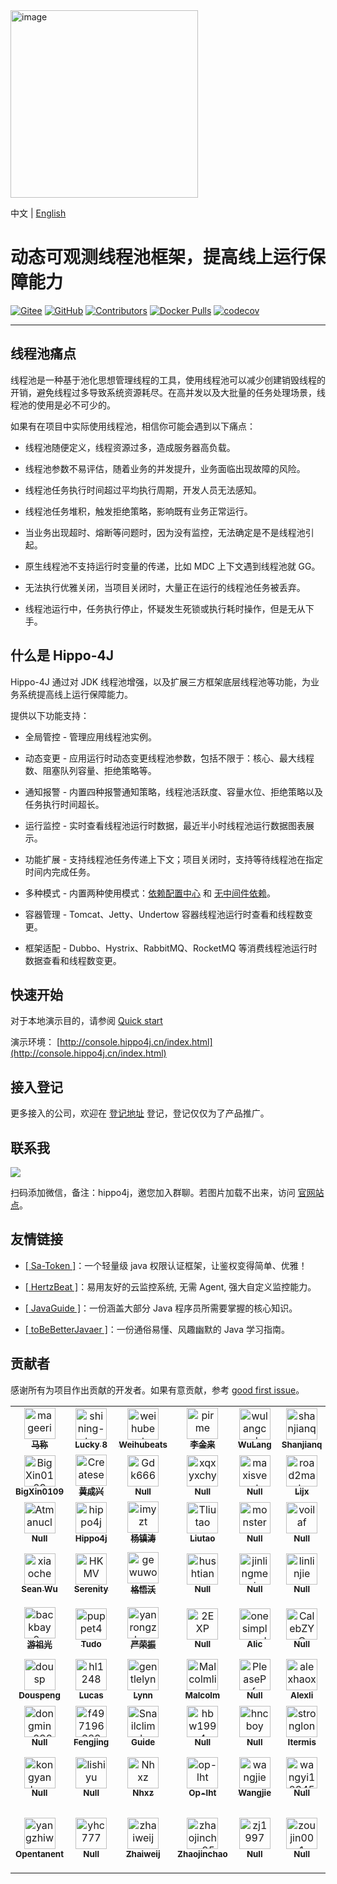 <img align="center" width="300" alt="image" src="https://user-images.githubusercontent.com/77398366/181906454-b46f6a14-7c2c-4b8f-8b0a-40432521bed8.png">

中文 | [English](https://github.com/opengoofy/hippo4j/blob/develop/README-EN.md)

# 动态可观测线程池框架，提高线上运行保障能力

[![Gitee](https://gitee.com/magegoofy/hippo4j/badge/star.svg?theme=gvp)](https://gitee.com/magegoofy/hippo4j) [![GitHub](https://img.shields.io/github/stars/opengoofy/hippo4j?color=5470c6)](https://github.com/opengoofy/hippo4j) [![Contributors](https://img.shields.io/github/contributors/opengoofy/hippo4j?color=3ba272)](https://github.com/opengoofy/hippo4j/graphs/contributors) [![Docker Pulls](https://img.shields.io/docker/pulls/hippo4j/hippo4j-server.svg?label=docker%20pulls&color=fac858)](https://store.docker.com/community/images/hippo4j/hippo4j-server) [![codecov](https://codecov.io/gh/opengoofy/hippo4j/branch/develop/graph/badge.svg?token=WBUVJN107I)](https://codecov.io/gh/opengoofy/hippo4j)

-------

## 线程池痛点

线程池是一种基于池化思想管理线程的工具，使用线程池可以减少创建销毁线程的开销，避免线程过多导致系统资源耗尽。在高并发以及大批量的任务处理场景，线程池的使用是必不可少的。

如果有在项目中实际使用线程池，相信你可能会遇到以下痛点：

- 线程池随便定义，线程资源过多，造成服务器高负载。

- 线程池参数不易评估，随着业务的并发提升，业务面临出现故障的风险。
- 线程池任务执行时间超过平均执行周期，开发人员无法感知。
- 线程池任务堆积，触发拒绝策略，影响既有业务正常运行。
- 当业务出现超时、熔断等问题时，因为没有监控，无法确定是不是线程池引起。
- 原生线程池不支持运行时变量的传递，比如 MDC 上下文遇到线程池就 GG。
- 无法执行优雅关闭，当项目关闭时，大量正在运行的线程池任务被丢弃。
- 线程池运行中，任务执行停止，怀疑发生死锁或执行耗时操作，但是无从下手。

## 什么是 Hippo-4J

Hippo-4J 通过对 JDK 线程池增强，以及扩展三方框架底层线程池等功能，为业务系统提高线上运行保障能力。

提供以下功能支持：

- 全局管控 - 管理应用线程池实例。

- 动态变更 - 应用运行时动态变更线程池参数，包括不限于：核心、最大线程数、阻塞队列容量、拒绝策略等。
- 通知报警 - 内置四种报警通知策略，线程池活跃度、容量水位、拒绝策略以及任务执行时间超长。
- 运行监控 - 实时查看线程池运行时数据，最近半小时线程池运行数据图表展示。
- 功能扩展 - 支持线程池任务传递上下文；项目关闭时，支持等待线程池在指定时间内完成任务。
- 多种模式 - 内置两种使用模式：[依赖配置中心](https://hippo4j.cn/docs/user_docs/getting_started/config/hippo4j-config-start) 和 [无中间件依赖](https://hippo4j.cn/docs/user_docs/getting_started/server/hippo4j-server-start)。
- 容器管理 - Tomcat、Jetty、Undertow 容器线程池运行时查看和线程数变更。
- 框架适配 - Dubbo、Hystrix、RabbitMQ、RocketMQ 等消费线程池运行时数据查看和线程数变更。

## 快速开始

对于本地演示目的，请参阅 [Quick start](https://hippo4j.cn/docs/user_docs/user_guide/quick-start)

演示环境： [http://console.hippo4j.cn/index.html](http://console.hippo4j.cn/index.html)

## 接入登记

更多接入的公司，欢迎在 [登记地址](https://github.com/opengoofy/hippo4j/issues/13) 登记，登记仅仅为了产品推广。

## 联系我

![](https://user-images.githubusercontent.com/77398366/185774220-c11951f9-e130-4d60-8204-afb5c51d4401.png)

扫码添加微信，备注：hippo4j，邀您加入群聊。若图片加载不出来，访问 [官网站点](https://hippo4j.cn/docs/user_docs/other/group)。

## 友情链接

- [[ Sa-Token ]](https://github.com/dromara/sa-token)：一个轻量级 java 权限认证框架，让鉴权变得简单、优雅！  

- [[ HertzBeat ]](https://github.com/dromara/hertzbeat)：易用友好的云监控系统, 无需 Agent, 强大自定义监控能力。   
- [[ JavaGuide ]](https://github.com/Snailclimb/JavaGuide)：一份涵盖大部分 Java 程序员所需要掌握的核心知识。
- [[ toBeBetterJavaer ]](https://github.com/itwanger/toBeBetterJavaer)：一份通俗易懂、风趣幽默的 Java 学习指南。

## 贡献者

感谢所有为项目作出贡献的开发者。如果有意贡献，参考 [good first issue](https://github.com/opengoofy/hippo4j/issues?q=is%3Aopen+is%3Aissue+label%3A%22good+first+issue%22)。

<!-- readme: contributors -start -->
<table>
<tr>
    <td align="center">
        <a href="https://github.com/mageeric">
            <img src="https://avatars.githubusercontent.com/u/77398366?v=4" width="50;" alt="mageeric"/>
            <br />
            <sub><b>马称</b></sub>
        </a>
    </td>
    <td align="center">
        <a href="https://github.com/shining-stars-lk">
            <img src="https://avatars.githubusercontent.com/u/40255310?v=4" width="50;" alt="shining-stars-lk"/>
            <br />
            <sub><b>Lucky 8</b></sub>
        </a>
    </td>
    <td align="center">
        <a href="https://github.com/weihubeats">
            <img src="https://avatars.githubusercontent.com/u/42484192?v=4" width="50;" alt="weihubeats"/>
            <br />
            <sub><b>Weihubeats</b></sub>
        </a>
    </td>
    <td align="center">
        <a href="https://github.com/pirme">
            <img src="https://avatars.githubusercontent.com/u/41976977?v=4" width="50;" alt="pirme"/>
            <br />
            <sub><b>李金来</b></sub>
        </a>
    </td>
    <td align="center">
        <a href="https://github.com/wulangcode">
            <img src="https://avatars.githubusercontent.com/u/48200100?v=4" width="50;" alt="wulangcode"/>
            <br />
            <sub><b>WuLang</b></sub>
        </a>
    </td>
    <td align="center">
        <a href="https://github.com/shanjianq">
            <img src="https://avatars.githubusercontent.com/u/49084314?v=4" width="50;" alt="shanjianq"/>
            <br />
            <sub><b>Shanjianq</b></sub>
        </a>
    </td>
    <td align="center">
        <a href="https://github.com/pizihao">
            <img src="https://avatars.githubusercontent.com/u/48643103?v=4" width="50;" alt="pizihao"/>
            <br />
            <sub><b>Pizihao</b></sub>
        </a>
    </td>
    <td align="center">
        <a href="https://github.com/iwangjie">
            <img src="https://avatars.githubusercontent.com/u/23075587?v=4" width="50;" alt="iwangjie"/>
            <br />
            <sub><b>王杰</b></sub>
        </a>
    </td>
    <td align="center">
        <a href="https://github.com/hippo4jbot">
            <img src="https://avatars.githubusercontent.com/u/93201205?v=4" width="50;" alt="hippo4jbot"/>
            <br />
            <sub><b>Hippo4jbot[bot]</b></sub>
        </a>
    </td></tr>
<tr>
    <td align="center">
        <a href="https://github.com/BigXin0109">
            <img src="https://avatars.githubusercontent.com/u/24769514?v=4" width="50;" alt="BigXin0109"/>
            <br />
            <sub><b>BigXin0109</b></sub>
        </a>
    </td>
    <td align="center">
        <a href="https://github.com/Createsequence">
            <img src="https://avatars.githubusercontent.com/u/49221670?v=4" width="50;" alt="Createsequence"/>
            <br />
            <sub><b>黄成兴</b></sub>
        </a>
    </td>
    <td align="center">
        <a href="https://github.com/Gdk666">
            <img src="https://avatars.githubusercontent.com/u/22442067?v=4" width="50;" alt="Gdk666"/>
            <br />
            <sub><b>Null</b></sub>
        </a>
    </td>
    <td align="center">
        <a href="https://github.com/xqxyxchy">
            <img src="https://avatars.githubusercontent.com/u/21134578?v=4" width="50;" alt="xqxyxchy"/>
            <br />
            <sub><b>Null</b></sub>
        </a>
    </td>
    <td align="center">
        <a href="https://github.com/maxisvest">
            <img src="https://avatars.githubusercontent.com/u/20422618?v=4" width="50;" alt="maxisvest"/>
            <br />
            <sub><b>Null</b></sub>
        </a>
    </td>
    <td align="center">
        <a href="https://github.com/road2master">
            <img src="https://avatars.githubusercontent.com/u/53806703?v=4" width="50;" alt="road2master"/>
            <br />
            <sub><b>Lijx</b></sub>
        </a>
    </td>
    <td align="center">
        <a href="https://github.com/baymax55">
            <img src="https://avatars.githubusercontent.com/u/35788491?v=4" width="50;" alt="baymax55"/>
            <br />
            <sub><b>Baymax55</b></sub>
        </a>
    </td>
    <td align="center">
        <a href="https://github.com/zhuanghaozhe">
            <img src="https://avatars.githubusercontent.com/u/73152769?v=4" width="50;" alt="zhuanghaozhe"/>
            <br />
            <sub><b>庄昊哲</b></sub>
        </a>
    </td>
    <td align="center">
        <a href="https://github.com/liulinfei121">
            <img src="https://avatars.githubusercontent.com/u/57127515?v=4" width="50;" alt="liulinfei121"/>
            <br />
            <sub><b>Null</b></sub>
        </a>
    </td></tr>
<tr>
    <td align="center">
        <a href="https://github.com/Atmanuclear">
            <img src="https://avatars.githubusercontent.com/u/25747005?v=4" width="50;" alt="Atmanuclear"/>
            <br />
            <sub><b>Null</b></sub>
        </a>
    </td>
    <td align="center">
        <a href="https://github.com/hippo4j">
            <img src="https://avatars.githubusercontent.com/u/93200041?v=4" width="50;" alt="hippo4j"/>
            <br />
            <sub><b>Hippo4j</b></sub>
        </a>
    </td>
    <td align="center">
        <a href="https://github.com/imyzt">
            <img src="https://avatars.githubusercontent.com/u/28680198?v=4" width="50;" alt="imyzt"/>
            <br />
            <sub><b>杨镇涛</b></sub>
        </a>
    </td>
    <td align="center">
        <a href="https://github.com/Tliutao">
            <img src="https://avatars.githubusercontent.com/u/17719583?v=4" width="50;" alt="Tliutao"/>
            <br />
            <sub><b>Liutao</b></sub>
        </a>
    </td>
    <td align="center">
        <a href="https://github.com/monsterxxp">
            <img src="https://avatars.githubusercontent.com/u/37952446?v=4" width="50;" alt="monsterxxp"/>
            <br />
            <sub><b>Null</b></sub>
        </a>
    </td>
    <td align="center">
        <a href="https://github.com/voilaf">
            <img src="https://avatars.githubusercontent.com/u/16870828?v=4" width="50;" alt="voilaf"/>
            <br />
            <sub><b>Null</b></sub>
        </a>
    </td>
    <td align="center">
        <a href="https://github.com/gywanghai">
            <img src="https://avatars.githubusercontent.com/u/102774648?v=4" width="50;" alt="gywanghai"/>
            <br />
            <sub><b>二师兄</b></sub>
        </a>
    </td>
    <td align="center">
        <a href="https://github.com/skyemin">
            <img src="https://avatars.githubusercontent.com/u/38172444?v=4" width="50;" alt="skyemin"/>
            <br />
            <sub><b>Null</b></sub>
        </a>
    </td>
    <td align="center">
        <a href="https://github.com/Redick01">
            <img src="https://avatars.githubusercontent.com/u/15903214?v=4" width="50;" alt="Redick01"/>
            <br />
            <sub><b>Redick Liu</b></sub>
        </a>
    </td></tr>
<tr>
    <td align="center">
        <a href="https://github.com/xiaochengxuyuan">
            <img src="https://avatars.githubusercontent.com/u/9032006?v=4" width="50;" alt="xiaochengxuyuan"/>
            <br />
            <sub><b>Sean Wu</b></sub>
        </a>
    </td>
    <td align="center">
        <a href="https://github.com/HKMV">
            <img src="https://avatars.githubusercontent.com/u/26456469?v=4" width="50;" alt="HKMV"/>
            <br />
            <sub><b>Serenity</b></sub>
        </a>
    </td>
    <td align="center">
        <a href="https://github.com/gewuwo">
            <img src="https://avatars.githubusercontent.com/u/97213587?v=4" width="50;" alt="gewuwo"/>
            <br />
            <sub><b>格悟沃</b></sub>
        </a>
    </td>
    <td align="center">
        <a href="https://github.com/hushtian">
            <img src="https://avatars.githubusercontent.com/u/55479601?v=4" width="50;" alt="hushtian"/>
            <br />
            <sub><b>Null</b></sub>
        </a>
    </td>
    <td align="center">
        <a href="https://github.com/jinlingmei">
            <img src="https://avatars.githubusercontent.com/u/24669082?v=4" width="50;" alt="jinlingmei"/>
            <br />
            <sub><b>Null</b></sub>
        </a>
    </td>
    <td align="center">
        <a href="https://github.com/linlinjie">
            <img src="https://avatars.githubusercontent.com/u/22275940?v=4" width="50;" alt="linlinjie"/>
            <br />
            <sub><b>Null</b></sub>
        </a>
    </td>
    <td align="center">
        <a href="https://github.com/selectbook">
            <img src="https://avatars.githubusercontent.com/u/8454350?v=4" width="50;" alt="selectbook"/>
            <br />
            <sub><b>Leping Huang</b></sub>
        </a>
    </td>
    <td align="center">
        <a href="https://github.com/soulmz">
            <img src="https://avatars.githubusercontent.com/u/10662992?v=4" width="50;" alt="soulmz"/>
            <br />
            <sub><b>Soulzz</b></sub>
        </a>
    </td>
    <td align="center">
        <a href="https://github.com/tomsun28">
            <img src="https://avatars.githubusercontent.com/u/24788200?v=4" width="50;" alt="tomsun28"/>
            <br />
            <sub><b>Tomsun28</b></sub>
        </a>
    </td></tr>
<tr>
    <td align="center">
        <a href="https://github.com/backbay2-yzg">
            <img src="https://avatars.githubusercontent.com/u/64394486?v=4" width="50;" alt="backbay2-yzg"/>
            <br />
            <sub><b>游祖光</b></sub>
        </a>
    </td>
    <td align="center">
        <a href="https://github.com/puppet4">
            <img src="https://avatars.githubusercontent.com/u/28887178?v=4" width="50;" alt="puppet4"/>
            <br />
            <sub><b>Tudo</b></sub>
        </a>
    </td>
    <td align="center">
        <a href="https://github.com/yanrongzhen">
            <img src="https://avatars.githubusercontent.com/u/106363931?v=4" width="50;" alt="yanrongzhen"/>
            <br />
            <sub><b>严荣振</b></sub>
        </a>
    </td>
    <td align="center">
        <a href="https://github.com/2EXP">
            <img src="https://avatars.githubusercontent.com/u/26007713?v=4" width="50;" alt="2EXP"/>
            <br />
            <sub><b>Null</b></sub>
        </a>
    </td>
    <td align="center">
        <a href="https://github.com/onesimplecoder">
            <img src="https://avatars.githubusercontent.com/u/30288465?v=4" width="50;" alt="onesimplecoder"/>
            <br />
            <sub><b>Alic</b></sub>
        </a>
    </td>
    <td align="center">
        <a href="https://github.com/CalebZYC">
            <img src="https://avatars.githubusercontent.com/u/42887532?v=4" width="50;" alt="CalebZYC"/>
            <br />
            <sub><b>Null</b></sub>
        </a>
    </td>
    <td align="center">
        <a href="https://github.com/Hibernate5666">
            <img src="https://avatars.githubusercontent.com/u/30147527?v=4" width="50;" alt="Hibernate5666"/>
            <br />
            <sub><b>Cheng Xihong</b></sub>
        </a>
    </td>
    <td align="center">
        <a href="https://github.com/smartdj">
            <img src="https://avatars.githubusercontent.com/u/3272679?v=4" width="50;" alt="smartdj"/>
            <br />
            <sub><b>DJ</b></sub>
        </a>
    </td>
    <td align="center">
        <a href="https://github.com/dmego">
            <img src="https://avatars.githubusercontent.com/u/22118976?v=4" width="50;" alt="dmego"/>
            <br />
            <sub><b>Dmego</b></sub>
        </a>
    </td></tr>
<tr>
    <td align="center">
        <a href="https://github.com/dousp">
            <img src="https://avatars.githubusercontent.com/u/5936499?v=4" width="50;" alt="dousp"/>
            <br />
            <sub><b>Douspeng</b></sub>
        </a>
    </td>
    <td align="center">
        <a href="https://github.com/hl1248">
            <img src="https://avatars.githubusercontent.com/u/70790953?v=4" width="50;" alt="hl1248"/>
            <br />
            <sub><b>Lucas</b></sub>
        </a>
    </td>
    <td align="center">
        <a href="https://github.com/gentlelynn">
            <img src="https://avatars.githubusercontent.com/u/19168453?v=4" width="50;" alt="gentlelynn"/>
            <br />
            <sub><b>Lynn</b></sub>
        </a>
    </td>
    <td align="center">
        <a href="https://github.com/Malcolmli">
            <img src="https://avatars.githubusercontent.com/u/33982485?v=4" width="50;" alt="Malcolmli"/>
            <br />
            <sub><b>Malcolm</b></sub>
        </a>
    </td>
    <td align="center">
        <a href="https://github.com/PleasePerfunctory">
            <img src="https://avatars.githubusercontent.com/u/47876885?v=4" width="50;" alt="PleasePerfunctory"/>
            <br />
            <sub><b>Null</b></sub>
        </a>
    </td>
    <td align="center">
        <a href="https://github.com/alexhaoxuan">
            <img src="https://avatars.githubusercontent.com/u/46749051?v=4" width="50;" alt="alexhaoxuan"/>
            <br />
            <sub><b>Alexli</b></sub>
        </a>
    </td>
    <td align="center">
        <a href="https://github.com/qizhongju">
            <img src="https://avatars.githubusercontent.com/u/19883548?v=4" width="50;" alt="qizhongju"/>
            <br />
            <sub><b>Bug搬运工</b></sub>
        </a>
    </td>
    <td align="center">
        <a href="https://github.com/san4j">
            <img src="https://avatars.githubusercontent.com/u/40364355?v=4" width="50;" alt="san4j"/>
            <br />
            <sub><b>San4j</b></sub>
        </a>
    </td>
    <td align="center">
        <a href="https://github.com/zhenyed">
            <img src="https://avatars.githubusercontent.com/u/26167590?v=4" width="50;" alt="zhenyed"/>
            <br />
            <sub><b>Zhenye</b></sub>
        </a>
    </td></tr>
<tr>
    <td align="center">
        <a href="https://github.com/dongming0920">
            <img src="https://avatars.githubusercontent.com/u/57832778?v=4" width="50;" alt="dongming0920"/>
            <br />
            <sub><b>Null</b></sub>
        </a>
    </td>
    <td align="center">
        <a href="https://github.com/f497196689">
            <img src="https://avatars.githubusercontent.com/u/15325854?v=4" width="50;" alt="f497196689"/>
            <br />
            <sub><b>Fengjing</b></sub>
        </a>
    </td>
    <td align="center">
        <a href="https://github.com/Snailclimb">
            <img src="https://avatars.githubusercontent.com/u/29880145?v=4" width="50;" alt="Snailclimb"/>
            <br />
            <sub><b>Guide</b></sub>
        </a>
    </td>
    <td align="center">
        <a href="https://github.com/hbw1994">
            <img src="https://avatars.githubusercontent.com/u/22744421?v=4" width="50;" alt="hbw1994"/>
            <br />
            <sub><b>Null</b></sub>
        </a>
    </td>
    <td align="center">
        <a href="https://github.com/hncboy">
            <img src="https://avatars.githubusercontent.com/u/27755574?v=4" width="50;" alt="hncboy"/>
            <br />
            <sub><b>Null</b></sub>
        </a>
    </td>
    <td align="center">
        <a href="https://github.com/stronglong">
            <img src="https://avatars.githubusercontent.com/u/15846157?v=4" width="50;" alt="stronglong"/>
            <br />
            <sub><b>Itermis</b></sub>
        </a>
    </td>
    <td align="center">
        <a href="https://github.com/janey668">
            <img src="https://avatars.githubusercontent.com/u/99872936?v=4" width="50;" alt="janey668"/>
            <br />
            <sub><b>Null</b></sub>
        </a>
    </td>
    <td align="center">
        <a href="https://github.com/w-jirong">
            <img src="https://avatars.githubusercontent.com/u/42790011?v=4" width="50;" alt="w-jirong"/>
            <br />
            <sub><b>季容</b></sub>
        </a>
    </td>
    <td align="center">
        <a href="https://github.com/klsq94">
            <img src="https://avatars.githubusercontent.com/u/16208392?v=4" width="50;" alt="klsq94"/>
            <br />
            <sub><b>Hui Cao</b></sub>
        </a>
    </td></tr>
<tr>
    <td align="center">
        <a href="https://github.com/kongyanbo-cx">
            <img src="https://avatars.githubusercontent.com/u/58963923?v=4" width="50;" alt="kongyanbo-cx"/>
            <br />
            <sub><b>Null</b></sub>
        </a>
    </td>
    <td align="center">
        <a href="https://github.com/lishiyu">
            <img src="https://avatars.githubusercontent.com/u/36871640?v=4" width="50;" alt="lishiyu"/>
            <br />
            <sub><b>Null</b></sub>
        </a>
    </td>
    <td align="center">
        <a href="https://github.com/Nhxz">
            <img src="https://avatars.githubusercontent.com/u/72447160?v=4" width="50;" alt="Nhxz"/>
            <br />
            <sub><b>Nhxz</b></sub>
        </a>
    </td>
    <td align="center">
        <a href="https://github.com/op-lht">
            <img src="https://avatars.githubusercontent.com/u/34021816?v=4" width="50;" alt="op-lht"/>
            <br />
            <sub><b>Op-lht</b></sub>
        </a>
    </td>
    <td align="center">
        <a href="https://github.com/wangjie-github">
            <img src="https://avatars.githubusercontent.com/u/35762878?v=4" width="50;" alt="wangjie-github"/>
            <br />
            <sub><b>Wangjie</b></sub>
        </a>
    </td>
    <td align="center">
        <a href="https://github.com/wangyi123456">
            <img src="https://avatars.githubusercontent.com/u/25248959?v=4" width="50;" alt="wangyi123456"/>
            <br />
            <sub><b>Null</b></sub>
        </a>
    </td>
    <td align="center">
        <a href="https://github.com/Williamren97">
            <img src="https://avatars.githubusercontent.com/u/43086401?v=4" width="50;" alt="Williamren97"/>
            <br />
            <sub><b>William Ren</b></sub>
        </a>
    </td>
    <td align="center">
        <a href="https://github.com/wzw8795">
            <img src="https://avatars.githubusercontent.com/u/90670917?v=4" width="50;" alt="wzw8795"/>
            <br />
            <sub><b>Null</b></sub>
        </a>
    </td>
    <td align="center">
        <a href="https://github.com/huaxianchao">
            <img src="https://avatars.githubusercontent.com/u/50727527?v=4" width="50;" alt="huaxianchao"/>
            <br />
            <sub><b>Null</b></sub>
        </a>
    </td></tr>
<tr>
    <td align="center">
        <a href="https://github.com/yangzhiw">
            <img src="https://avatars.githubusercontent.com/u/13634974?v=4" width="50;" alt="yangzhiw"/>
            <br />
            <sub><b>Opentanent</b></sub>
        </a>
    </td>
    <td align="center">
        <a href="https://github.com/yhc777">
            <img src="https://avatars.githubusercontent.com/u/71164753?v=4" width="50;" alt="yhc777"/>
            <br />
            <sub><b>Null</b></sub>
        </a>
    </td>
    <td align="center">
        <a href="https://github.com/zhaiweij">
            <img src="https://avatars.githubusercontent.com/u/10173248?v=4" width="50;" alt="zhaiweij"/>
            <br />
            <sub><b>Zhaiweij</b></sub>
        </a>
    </td>
    <td align="center">
        <a href="https://github.com/zhaojinchao95">
            <img src="https://avatars.githubusercontent.com/u/33742097?v=4" width="50;" alt="zhaojinchao95"/>
            <br />
            <sub><b>Zhaojinchao</b></sub>
        </a>
    </td>
    <td align="center">
        <a href="https://github.com/zj1997">
            <img src="https://avatars.githubusercontent.com/u/31212787?v=4" width="50;" alt="zj1997"/>
            <br />
            <sub><b>Null</b></sub>
        </a>
    </td>
    <td align="center">
        <a href="https://github.com/zoujin001">
            <img src="https://avatars.githubusercontent.com/u/45163196?v=4" width="50;" alt="zoujin001"/>
            <br />
            <sub><b>Null</b></sub>
        </a>
    </td>
    <td align="center">
        <a href="https://github.com/li-xiao-shuang">
            <img src="https://avatars.githubusercontent.com/u/34903552?v=4" width="50;" alt="li-xiao-shuang"/>
            <br />
            <sub><b>李晓双 Li Xiao Shuang</b></sub>
        </a>
    </td>
    <td align="center">
        <a href="https://github.com/oreoft">
            <img src="https://avatars.githubusercontent.com/u/51789848?v=4" width="50;" alt="oreoft"/>
            <br />
            <sub><b>没有气的汽水</b></sub>
        </a>
    </td>
    <td align="center">
        <a href="https://github.com/wo883721">
            <img src="https://avatars.githubusercontent.com/u/10241323?v=4" width="50;" alt="wo883721"/>
            <br />
            <sub><b>Xinhao</b></sub>
        </a>
    </td></tr>
</table>
<!-- readme: contributors -end -->
